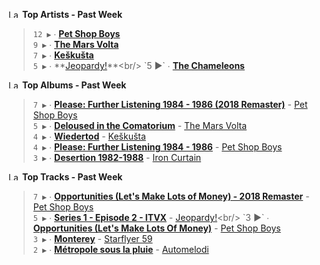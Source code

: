 <!--START_LASTFM_ARTISTS:{"period": "7day", "rows": 5}-->
<a href="https://last.fm" target="_blank"><img src="https://user-images.githubusercontent.com/17434202/215290617-e793598d-d7c9-428f-9975-156db1ba89cc.svg" alt="Last.fm Logo" width="18" height="13"/></a> **Top Artists - Past Week**

> `12 ▶️` ∙ **[Pet Shop Boys](https://www.last.fm/music/Pet+Shop+Boys)**<br/>
> `9 ▶️` ∙ **[The Mars Volta](https://www.last.fm/music/The+Mars+Volta)**<br/>
> `7 ▶️` ∙ **[Keškušta](https://www.last.fm/music/Ke%C5%A1ku%C5%A1ta)**<br/>
> `5 ▶️` ∙ **[Jeopardy!](https://www.last.fm/music/Jeopardy!)**<br/>
> `5 ▶️` ∙ **[The Chameleons](https://www.last.fm/music/The+Chameleons)**<br/>
<!--END_LASTFM_ARTISTS-->

<!--START_LASTFM_ALBUMS:{"period": "7day", "rows": 5}-->
<a href="https://last.fm" target="_blank"><img src="https://user-images.githubusercontent.com/17434202/215290617-e793598d-d7c9-428f-9975-156db1ba89cc.svg" alt="Last.fm Logo" width="18" height="13"/></a> **Top Albums - Past Week**

> `7 ▶️` ∙ **[Please: Further Listening 1984 - 1986 (2018 Remaster)](https://www.last.fm/music/Pet+Shop+Boys/Please:+Further+Listening+1984+-+1986+(2018+Remaster))** - [Pet Shop Boys](https://www.last.fm/music/Pet+Shop+Boys)<br/>
> `5 ▶️` ∙ **[Deloused in the Comatorium](https://www.last.fm/music/The+Mars+Volta/Deloused+in+the+Comatorium)** - [The Mars Volta](https://www.last.fm/music/The+Mars+Volta)<br/>
> `4 ▶️` ∙ **[Wiedertod](https://www.last.fm/music/Ke%C5%A1ku%C5%A1ta/Wiedertod)** - [Keškušta](https://www.last.fm/music/Ke%C5%A1ku%C5%A1ta)<br/>
> `4 ▶️` ∙ **[Please: Further Listening 1984 - 1986](https://www.last.fm/music/Pet+Shop+Boys/Please:+Further+Listening+1984+-+1986)** - [Pet Shop Boys](https://www.last.fm/music/Pet+Shop+Boys)<br/>
> `3 ▶️` ∙ **[Desertion 1982-1988](https://www.last.fm/music/Iron+Curtain/Desertion+1982-1988)** - [Iron Curtain](https://www.last.fm/music/Iron+Curtain)<br/>
<!--END_LASTFM_ALBUMS-->

<!--START_LASTFM_TRACKS:{"period": "7day", "rows": 5}-->
<a href="https://last.fm" target="_blank"><img src="https://user-images.githubusercontent.com/17434202/215290617-e793598d-d7c9-428f-9975-156db1ba89cc.svg" alt="Last.fm Logo" width="18" height="13"/></a> **Top Tracks - Past Week**

> `7 ▶️` ∙ **[Opportunities (Let's Make Lots of Money) - 2018 Remaster](https://www.last.fm/music/Pet+Shop+Boys/_/Opportunities+(Let%27s+Make+Lots+of+Money)+-+2018+Remaster)** - [Pet Shop Boys](https://www.last.fm/music/Pet+Shop+Boys)<br/>
> `5 ▶️` ∙ **[Series 1 - Episode 2 - ITVX](https://www.last.fm/music/Jeopardy!/_/Series+1+-+Episode+2+-+ITVX)** - [Jeopardy!](https://www.last.fm/music/Jeopardy!)<br/>
> `3 ▶️` ∙ **[Opportunities (Let's Make Lots Of Money)](https://www.last.fm/music/Pet+Shop+Boys/_/Opportunities+(Let%27s+Make+Lots+Of+Money))** - [Pet Shop Boys](https://www.last.fm/music/Pet+Shop+Boys)<br/>
> `3 ▶️` ∙ **[Monterey](https://www.last.fm/music/Starflyer+59/_/Monterey)** - [Starflyer 59](https://www.last.fm/music/Starflyer+59)<br/>
> `2 ▶️` ∙ **[Métropole sous la pluie](https://www.last.fm/music/Automelodi/_/M%C3%A9tropole+sous+la+pluie)** - [Automelodi](https://www.last.fm/music/Automelodi)<br/>
<!--END_LASTFM_TRACKS-->